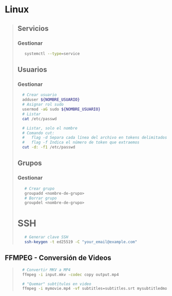 # Linux

> ## Servicios
> ### Gestionar
> ```bash
>    systemctl --type=service
> ```
> ## Usuarios
> ### Gestionar
> ```bash
>   # Crear usuario
>   adduser ${NOMBRE_USUARIO}
>   # Asignar rol sudo
>   usermod -aG sudo ${NOMBRE_USUARIO}
>   # Listar
>   cat /etc/passwd
>
>   # Listar, solo el nombre
>   # Comando cut: 
>   #   flag -d Separa cada línea del archivo en tokens delimitados por el caracter recibido a través de -d
>   #   flag -f Indica el número de token que extraemos
>   cut -d: -f1 /etc/passwd
> ```
>
> ## Grupos
> ### Gestionar
> ```bash
>    # Crear grupo
>    groupadd <nombre-de-grupo>
>    # Borrar grupo
>    groupdel <nombre-de-grupo>
> ```
>
> # SSH
> ```bash
>    # Generar clave SSH
>    ssh-keygen -t ed25519 -C "your_email@example.com"
> ```
>
## FFMPEG - Conversión de Videos
>
> ```bash
>   # Convertir MKV a MP4
>   ffmpeg -i input.mkv -codec copy output.mp4
>
>   # "Quemar" subtítulos en video
>   ffmpeg -i mymovie.mp4 -vf subtitles=subtitles.srt mysubtitledmovie.mp4
> ```